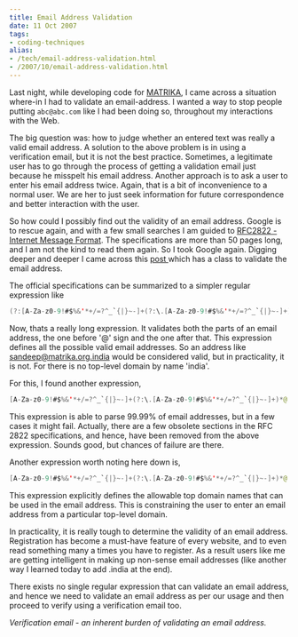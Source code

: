 ```yaml
---
title: Email Address Validation
date: 11 Oct 2007
tags: 
- coding-techniques
alias:
- /tech/email-address-validation.html
- /2007/10/email-address-validation.html
---
```


Last night, while developing code for 
<a href="http://www.matrika-india.org" title="MATRIKA India">MATRIKA</a>, I came across a 
situation where-in I had to validate an email-address. I wanted a way to stop people putting 
`abc@abc.com` like I had been doing so, throughout my interactions with the Web. 

<!-- break here -->

The big question was: how to judge whether an entered text was really a valid email address. A 
solution to the above problem is in using a verification email, but it is not the best practice. 
Sometimes, a legitimate user has to go through the process of getting a validation email just 
because he misspelt his email address. Another approach is to ask a user to enter his email 
address twice. Again, that is a bit of inconvenience to a normal user. We are her to just seek 
information for future correspondence and better interaction with the user.

So how could I possibly find out the validity of an email address. Google is to rescue again, 
and with a few small searches I am guided to <a href="http://www.faqs.org/rfcs/rfc2822.html">
RFC2822 - Internet Message Format</a>. The specifications are more than 50 pages long, and I am 
not the kind to read them again. So I took Google again. Digging deeper and deeper I came across this 
<a href="http://mail-archives.apache.org/mod_mbox/james-mailet-api/200708.mbox/%3C20070814143449.7F72E1A981A@eris.apache.org%3E">post </a>
which has a class to validate the email address.

The official specifications can be summarized to a simpler regular expression like

```java
(?:[A-Za-z0-9!#$%&'*+/=?^_`{|}~-]+(?:\.[A-Za-z0-9!#$%&'*+/=?^_`{|}~-]+)*|"(?:[\x01-\x08\x0b\x0c\x0e-\x1f\x21\x23-\x5b\x5d-\x7f]|\\[\x01-\x09\x0b\x0c\x0e-\x7f])*")@(?:(?:[A-Za-z0-9](?:[A-Za-z0-9-]*[A-Za-z0-9])?\.)+[A-Za-z0-9](?:[A-Za-z0-9-]*[A-Za-z0-9])?|\[(?:(?:25[0-5]|2[0-4][0-9]|[01]?[0-9][0-9]?)\.){3}(?:25[0-5]|2[0-4][0-9]|[01]?[0-9][0-9]?|[A-Za-z0-9-]*[A-Za-z0-9]:(?:[\x01-\x08\x0b\x0c\x0e-\x1f\x21-\x5a\x53-\x7f]|\\[\x01-\x09\x0b\x0c\x0e-\x7f])+)\])
```

Now, thats a really long expression. It validates both the parts of an email address, the one before '@' sign and the one after that. This expression defines all the possible valid email addresses. So an address like sandeep@matrika.org.india would be considered valid, but in practicality, it is not. For there is no top-level domain by name 'india'.

For this, I found another expression,
```java
[A-Za-z0-9!#$%&'*+/=?^_`{|}~-]+(?:\.[A-Za-z0-9!#$%&'*+/=?^_`{|}~-]+)*@(?:[A-Za-z0-9](?:[A-Za-z0-9-]*[A-Za-z0-9])?\.)+[A-Za-z0-9](?:[A-Za-z0-9-]*[A-Za-z0-9])??
```

This expression is able to parse 99.99% of email addresses, but in a few cases it might fail. 
Actually, there are a few obsolete sections in the RFC 2822 specifications, and hence, have been 
removed from the above expression. Sounds good, but chances of failure are there.

Another expression worth noting here down is,

```java
[A-Za-z0-9!#$%&'*+/=?^_`{|}~-]+(?:\.[A-Za-z0-9!#$%&'*+/=?^_`{|}~-]+)*@(?:[A-Za-z0-9](?:[A-Za-z0-9-]*[A-Za-z0-9])?\.)+(?:[A-Z]{2}|com|org|net|gov|biz|info|name|aero|biz|info|jobs|museum)\b
```

This expression explicitly defines the allowable top domain names that can be used in the 
email address. This is constraining the user to enter an email address from a particular 
top-level domain.

In practicality, it is really tough to determine the validity of an email address. Registration 
has become a must-have feature of every website, and to even read something many a times you have 
to register. As a result users like me are getting intelligent in making up non-sense email 
addresses (like another way I learned today to add .india at the end). 

There exists no single regular expression that can validate an email address, and hence we need 
to validate an email address as per our usage and then proceed to verify using a verification email too. 

_Verification email - an inherent burden of validating an email address._